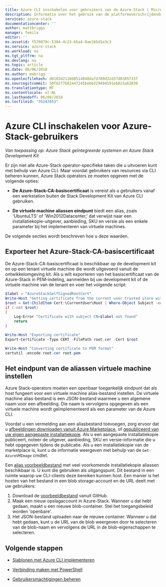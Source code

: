 ```yaml
---
title: Azure CLI inschakelen voor gebruikers van de Azure-Stack | Microsoft Docs
description: Informatie over het gebruik van de platformoverschrijdende opdrachtregelinterface (CLI) kunt beheren en implementeren van resources op Azure-Stack
services: azure-stack
documentationcenter: ''
author: mattbriggs
manager: femila
editor: ''
ms.assetid: f576079c-5384-4c23-b5a4-9ae165d1e3c3
ms.service: azure-stack
ms.workload: na
ms.tgt_pltfrm: na
ms.devlang: na
ms.topic: article
ms.date: 06/06/2018
ms.author: mabrigg
ms.openlocfilehash: d0103d211608514848da7d789d32d37d8385f33f
ms.sourcegitcommit: 50f82f7682447245bebb229494591eb822a62038
ms.translationtype: MT
ms.contentlocale: nl-NL
ms.lasthandoff: 06/08/2018
ms.locfileid: "35247853"
---
```

# <a name="enable-azure-cli-for-azure-stack-users"></a>Azure CLI inschakelen voor Azure-Stack-gebruikers

*Van toepassing op: Azure Stack geïntegreerde systemen en Azure Stack Development Kit*

Er zijn niet alle Azure-Stack operator-specifieke taken die u uitvoeren kunt met behulp van Azure CLI. Maar voordat gebruikers van resources via CLI beheren kunnen, Azure Stack operators ze moeten opgeven met de volgende opties:

* **De Azure-Stack-CA-basiscertificaat** is vereist als u gebruikers vanaf een werkstation buiten de Stack Development Kit van Azure CLI gebruiken.  

* **De virtuele machine aliassen eindpunt** biedt een alias, zoals 'UbuntuLTS' of 'Win2012Datacenter,' dat verwijst naar een installatiekopie-uitgever, aanbieding, SKU en versie als een enkele parameter bij het implementeren van virtuele machines.  

De volgende secties wordt beschreven hoe u deze waarden.

## <a name="export-the-azure-stack-ca-root-certificate"></a>Exporteer het Azure-Stack-CA-basiscertificaat

De Azure-Stack-CA-basiscertificaat is beschikbaar op de development kit en op een tenant virtuele machine die wordt uitgevoerd vanuit de ontwikkelomgeving kit. Als u wilt exporteren van het basiscertificaat van de Azure-Stack in PEM-indeling, aanmelden bij uw development kit of de virtuele machine van de tenant en voer het volgende script:

```powershell
$label = "AzureStackSelfSignedRootCert"
Write-Host "Getting certificate from the current user trusted store with subject CN=$label"
$root = Get-ChildItem Cert:\CurrentUser\Root | Where-Object Subject -eq "CN=$label" | select -First 1
if (-not $root)
{
    Log-Error "Certificate with subject CN=$label not found"
    return
}

Write-Host "Exporting certificate"
Export-Certificate -Type CERT -FilePath root.cer -Cert $root

Write-Host "Converting certificate to PEM format"
certutil -encode root.cer root.pem
```

## <a name="set-up-the-virtual-machine-aliases-endpoint"></a>Het eindpunt van de aliassen virtuele machine instellen

Azure Stack-operators moeten een openbaar toegankelijk eindpunt dat als host fungeert voor een virtuele machine alias-bestand instellen. De virtuele machine alias-bestand is een JSON-bestand waarmee u een algemene naam voor een afbeelding. Die naam is vervolgens opgegeven als een virtuele machine wordt geïmplementeerd als een parameter van de Azure CLI.  

Voordat u een vermelding aan een aliasbestand toevoegen, zorg ervoor dat u [afbeeldingen downloaden vanuit Azure Marketplace](azure-stack-download-azure-marketplace-item.md), of [gepubliceerd van uw eigen aangepaste installatiekopie](azure-stack-add-vm-image.md). Als u een aangepaste installatiekopie publiceert, noteer de uitgever, aanbieding, SKU en versie-informatie die u hebt opgegeven tijdens de publicatie. Als u een installatiekopie van de marketplace is, kunt u de informatie weergeven met behulp van de ```Get-AzureVMImage``` cmdlet.  

Een [alias voorbeeldbestand](https://raw.githubusercontent.com/Azure/azure-rest-api-specs/master/arm-compute/quickstart-templates/aliases.json) met veel voorkomende installatiekopie aliassen beschikbaar is. U kunt die gebruiken als uitgangspunt. Dit bestand in een ruimte waarop uw CLI-clients deze bereiken kunnen host. Een manier is het hosten van het bestand in een blob storage-account en de URL deelt met uw gebruikers:

1. Download de [voorbeeldbestand](https://raw.githubusercontent.com/Azure/azure-rest-api-specs/master/arm-compute/quickstart-templates/aliases.json) vanuit GitHub.
2. Maak een nieuw opslagaccount in Azure-Stack. Wanneer u dat hebt gedaan, maakt u een nieuwe blob-container. Stel het toegangsbeleid worden 'openbare'.  
3. Het JSON-bestand uploaden naar de nieuwe container. Wanneer u dat hebt gedaan, kunt u de URL van de blob weergeven door te selecteren van de blob-naam en vervolgens de URL in de blob-eigenschappen te selecteren.

## <a name="next-steps"></a>Volgende stappen

- [Sjablonen met Azure CLI implementeren](azure-stack-deploy-template-command-line.md)

- [Verbinding maken met PowerShell](azure-stack-connect-powershell.md)

- [Gebruikersmachtigingen beheren](azure-stack-manage-permissions.md)
